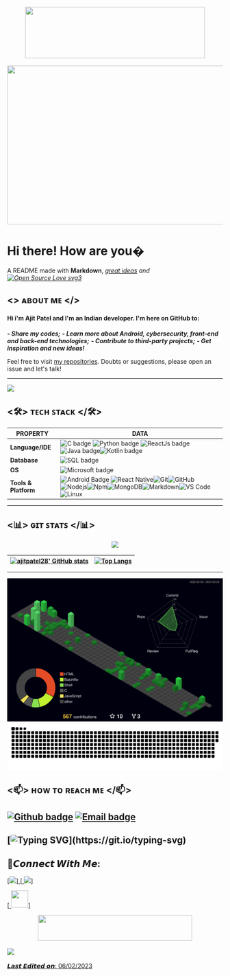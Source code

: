 <p align="center"><img src="https://user-images.githubusercontent.com/86272521/158034188-0fc92842-843e-44ef-8d26-c4ffea0c3038.gif" width="420" height="120"/>
<p align="center"><img src=https://user-images.githubusercontent.com/86272521/160924819-75f63ba5-b92d-4d5a-8f8b-e4b6ac6d5160.gif width="620" height="370"/>
<p align ="center">
 
 
 

# Hi there! How are you�
A README made with **Markdown**, *[great ideas](https://github.com/cristiancmoises) and   [![Open Source Love svg3](https://badges.frapsoft.com/os/v3/open-source.svg?v=103)](https://github.com/ellerbrock/open-source-badges/)*   
## <> ᴀʙᴏᴜᴛ ᴍᴇ </>
#### Hi i'm  Ajit Patel and I'm an Indian **developer**. I'm here on GitHub to:
***- Share my codes;***
***- Learn more about Android, cybersecurity, front-end and back-end technologies;***
***- Contribute to third-party projects;***
***- Get inspiration and new ideas!***

Feel free to visit [my repositories](https://github.com/ajitpatel28?tab=repositories). Doubts or suggestions, please open an issue and let's talk!

---
<p align="left"><img src="https://github-profile-trophy.vercel.app/?username=ajitpatel28&rank=SECRET&rank=S&rank=AAA&rank=AA&rank=A&rank=B&rank=C&no-frame=true&w=5&theme=algolia"/>

 ## <🛠> ᴛᴇᴄʜ ꜱᴛᴀᴄᴋ </🛠>
| **PROPERTY** | **DATA** |
| --- | --- |
| **Language/IDE** | ![C badge](https://camo.githubusercontent.com/121f5000155889c0642b8a6b2a33a7f5fbe5c32d9133dac405ac269da15fcf94/68747470733a2f2f696d672e736869656c64732e696f2f62616467652f432532422532422d3030353939433f7374796c653d666f722d7468652d6261646765266c6f676f3d63253242253242266c6f676f436f6c6f723d7768697465?style=for-the-badge&logo=c&logoColor=blue) ![Python badge](https://img.shields.io/badge/python-458b74?style=for-the-badge&logo=python&logoColor=yellow) ![ReactJs badge](https://img.shields.io/badge/react-5c5a5a?style=for-the-badge&logo=react&logoColor=white) ![Java badge](https://img.shields.io/badge/-Java-darkblue?style=for-the-badge&logo=java&logoColor=white)![Kotlin badge](https://img.shields.io/badge/Kotlin-0095D5?&style=for-the-badge&logo=kotlin&logoColor=white)
| **Database** | ![SQL badge](https://img.shields.io/badge/sql-2d00a0?style=for-the-badge&logo=sqlite&logoColor=white)
| **OS** |![Microsoft badge](https://img.shields.io/badge/windows-073763?style=for-the-badge&logo=windows&logoColor=blue)
| **Tools & Platform** | ![Android Badge](https://img.shields.io/badge/Android-3DDC84?style=for-the-badge&logo=android&logoColor=white) ![React Native](https://img.shields.io/badge/React_Native-20232A?style=for-the-badge&logo=react&logoColor=61DAFB)![Git](https://img.shields.io/badge/-Git-%23F05032?style=for-the-badge&logo=git&logoColor=%23ffffff)![GitHub](https://img.shields.io/badge/-GitHub-181717?style=for-the-badge&logo=github)![Nodejs](https://img.shields.io/badge/-Nodejs-339933?style=for-the-badge&logo=Node.js&logoColor=ffffff)![Npm](https://img.shields.io/badge/-npm-CB3837?style=for-the-badge&logo=npm)![MongoDB](https://img.shields.io/badge/MongoDB-4EA94B?style=for-the-badge&logo=mongodb&logoColor=white)![Markdown](https://img.shields.io/badge/Markdown-000000?style=for-the-badge&logo=markdown&logoColor=white)![VS Code](http://img.shields.io/badge/-VS%20Code-007ACC?style=for-the-badge&logo=visual-studio-code&logoColor=ffffff)![Linux](http://img.shields.io/badge/-Linux-0078D6?style=for-the-badge&logo=linux&logoColor=ffffff)

---
## <📊> ɢɪᴛ ꜱᴛᴀᴛꜱ </📊>
 <p align="center"> <img src="https://github-readme-streak-stats.herokuapp.com/?user=ajitpatel28&theme=blue-green"/>

[![ajitpatel28' GitHub stats](https://github-readme-stats.vercel.app/api?username=ajitpatel28&show_icons=true&theme=dark&text_color=fff&border_color=79ff97&hide_title=true)](https://github.com/ajitpatel28) | [![Top Langs](https://github-readme-stats.vercel.app/api/top-langs/?username=ajitpatel28&theme=dark&text_color=fff&border_color=79ff97&layout=compact)](https://github.com/ajitpatel28) 
| ----------- | ------------ |
---
![](./profile-3d-contrib/profile-night-green.svg)
![Snake animation](https://github.com/ajitpatel28/ajitpatel28/blob/main/profile-3d-contrib/github-contribution-grid-snake.svg)


## <📫> ʜᴏᴡ ᴛᴏ ʀᴇᴀᴄʜ ᴍᴇ </📫>
[![Github badge](https://img.shields.io/badge/ajitpatel28-100000?style=for-the-badge&logo=github&logoColor=white)](https://github.com/ajitpatel28) [![Email badge](https://img.shields.io/badge/ajitpatel7389@gmail.com-c5221f?style=for-the-badge&logo=gmail&logoColor=white)](mailto:ajitpatel7389@gmail.com)
---

[![Typing SVG](https://readme-typing-svg.herokuapp.com?font=Ubuntu&color=%230EAA20&vCenter=true&lines=Thanks+for+visiting!+You're+welcome!)](https://git.io/typing-svg)
------
## 🤟𝘾𝙤𝙣𝙣𝙚𝙘𝙩 𝙒𝙞𝙩𝙝 𝙈𝙚: 
<p align = "left">
[<a href="https://ajitpatel28.github.io/portfolio/"><img src ="https://img.shields.io/badge/website-%23.svg?&style=for-the-badge&logo=www&logoColor=white%22&color=black"/>]
[<a href="https://www.linkedin.com/in/ajitpatel28/"> <img src="https://img.shields.io/badge/linkedin-%2312100E.svg?&style=for-the-badge&logo=linkedin&logoColor=white&color=black"/>]

<p align = "right">

  [<a href=https://gnu.org> <img src="https://cdn.jsdelivr.net/gh/devicons/devicon/icons/linux/linux-original.svg" width="40" height="40"/>]
   <p align="center">
    <img src="https://user-images.githubusercontent.com/86272521/158034238-6b88c82c-fe6f-40d4-b52c-11513ad7c764.gif" width="360" height="60"/>  
   <p align ="left"> 
    <img src="https://img.shields.io/badge/Made%20with-Markdown-1f425f.svg"/>
   <p align="left">𝙇𝙖𝙨𝙩 𝙀𝙙𝙞𝙩𝙚𝙙 𝙤𝙣: 06/02/2023
    <!-- <p align="center"><img src="https://gpvc.arturio.dev/ajitpatel28"/> -->
